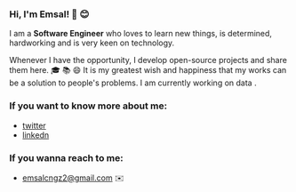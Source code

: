  ### Hi, I'm Emsal! 👋 😊
<!--
**emsalcengiz/emsalcengiz** is a ✨ _special_ ✨ repository because its `README.md` (this file) appears on your GitHub profile.

 --> 
 I am a **Software Engineer** who loves to learn new things, is determined, hardworking and is very keen on technology.
 
 Whenever I have the opportunity, I develop open-source projects and share them here. :mortar_board: :books: :smile:
 It is my greatest wish and happiness that my works can be a solution to people's problems. I am currently working  on data . 
 
 ### If you want to know more about me:

* [twitter ](https://https://twitter.com/emsalcngz)
* [linkedn](https://tr.linkedin.com/in/emsalcengiz)
 
 
 ### If you wanna reach to me:

* [emsalcngz2@gmail.com](mailto:emsalcngz2@gmail.com) :envelope: 
